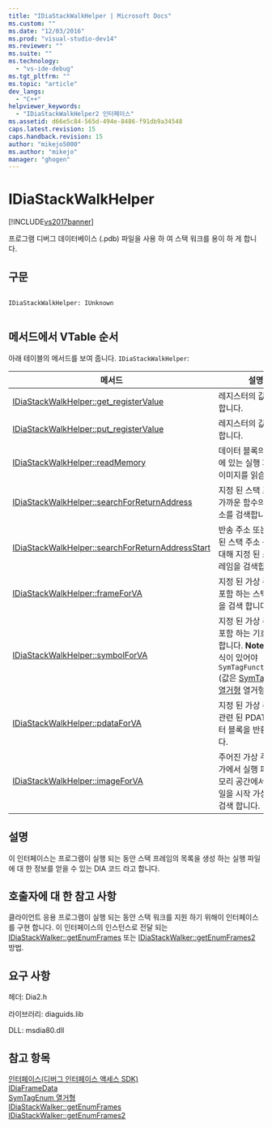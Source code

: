 ```yaml
---
title: "IDiaStackWalkHelper | Microsoft Docs"
ms.custom: ""
ms.date: "12/03/2016"
ms.prod: "visual-studio-dev14"
ms.reviewer: ""
ms.suite: ""
ms.technology: 
  - "vs-ide-debug"
ms.tgt_pltfrm: ""
ms.topic: "article"
dev_langs: 
  - "C++"
helpviewer_keywords: 
  - "IDiaStackWalkHelper2 인터페이스"
ms.assetid: d66e5c84-565d-494e-8486-f91db9a34548
caps.latest.revision: 15
caps.handback.revision: 15
author: "mikejo5000"
ms.author: "mikejo"
manager: "ghogen"
---
```

# IDiaStackWalkHelper
[!INCLUDE[vs2017banner](../../code-quality/includes/vs2017banner.md)]

프로그램 디버그 데이터베이스 \(.pdb\) 파일을 사용 하 여 스택 워크를 용이 하 게 합니다.  
  
## 구문  
  
```  
  
IDiaStackWalkHelper: IUnknown  
  
```  
  
## 메서드에서 VTable 순서  
 아래 테이블의 메서드를 보여 줍니다. `IDiaStackWalkHelper`:  
  
|메서드|설명|  
|---------|--------|  
|[IDiaStackWalkHelper::get\_registerValue](../../debugger/debug-interface-access/idiastackwalkhelper-get-registervalue.md)|레지스터의 값을 검색합니다.|  
|[IDiaStackWalkHelper::put\_registerValue](../../debugger/debug-interface-access/idiastackwalkhelper-put-registervalue.md)|레지스터의 값을 설정 합니다.|  
|[IDiaStackWalkHelper::readMemory](../../debugger/debug-interface-access/idiastackwalkhelper-readmemory.md)|데이터 블록의 메모리에 있는 실행 파일의 이미지를 읽습니다.|  
|[IDiaStackWalkHelper::searchForReturnAddress](../../debugger/debug-interface-access/idiastackwalkhelper-searchforreturnaddress.md)|지정 된 스택 프레임에 가까운 함수의 반환 주소를 검색합니다.|  
|[IDiaStackWalkHelper::searchForReturnAddressStart](../../debugger/debug-interface-access/idiastackwalkhelper-searchforreturnaddressstart.md)|반송 주소 또는 지정 된 스택 주소 근처에 대해 지정 된 스택 프레임을 검색합니다.|  
|[IDiaStackWalkHelper::frameForVA](../../debugger/debug-interface-access/idiastackwalkhelper-frameforva.md)|지정 된 가상 주소를 포함 하는 스택 프레임을 검색 합니다.|  
|[IDiaStackWalkHelper::symbolForVA](../../debugger/debug-interface-access/idiastackwalkhelper-symbolforva.md)|지정 된 가상 주소를 포함 하는 기호를 검색 합니다. **Note:**  기호 형식이 있어야 `SymTagFunctionType` \(값은 [SymTagEnum 열거형](../../debugger/debug-interface-access/symtagenum.md) 열거형\).|  
|[IDiaStackWalkHelper::pdataForVA](../../debugger/debug-interface-access/idiastackwalkhelper-pdataforva.md)|지정 된 가상 주소와 관련 된 PDATA 데이터 블록을 반환 합니다.|  
|[IDiaStackWalkHelper::imageForVA](../../debugger/debug-interface-access/idiastackwalkhelper-imageforva.md)|주어진 가상 주소 어딘가에서 실행 파일의 메모리 공간에서 실행 파일을 시작 가상 주소를 검색 합니다.|  
  
## 설명  
 이 인터페이스는 프로그램이 실행 되는 동안 스택 프레임의 목록을 생성 하는 실행 파일에 대 한 정보를 얻을 수 있는 DIA 코드 라고 합니다.  
  
## 호출자에 대 한 참고 사항  
 클라이언트 응용 프로그램이 실행 되는 동안 스택 워크를 지원 하기 위해이 인터페이스를 구현 합니다.  이 인터페이스의 인스턴스로 전달 되는 [IDiaStackWalker::getEnumFrames](../../debugger/debug-interface-access/idiastackwalker-getenumframes.md) 또는 [IDiaStackWalker::getEnumFrames2](../../debugger/debug-interface-access/idiastackwalker-getenumframes2.md) 방법.  
  
## 요구 사항  
 헤더: Dia2.h  
  
 라이브러리: diaguids.lib  
  
 DLL: msdia80.dll  
  
## 참고 항목  
 [인터페이스\(디버그 인터페이스 액세스 SDK\)](../../debugger/debug-interface-access/interfaces-debug-interface-access-sdk.md)   
 [IDiaFrameData](../../debugger/debug-interface-access/idiaframedata.md)   
 [SymTagEnum 열거형](../../debugger/debug-interface-access/symtagenum.md)   
 [IDiaStackWalker::getEnumFrames](../../debugger/debug-interface-access/idiastackwalker-getenumframes.md)   
 [IDiaStackWalker::getEnumFrames2](../../debugger/debug-interface-access/idiastackwalker-getenumframes2.md)